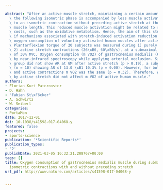 ---
abstract: "After an active muscle stretch, maintaining a certain amount of force in\
  \ the following isometric phase is accompanied by less muscle activation compared\
  \ to an isometric contraction without preceding active stretch at the corresponding\
  \ muscle length. This reduced muscle activation might be related to reduced metabolic\
  \ costs, such as the oxidative metabolism. Hence, the aim of this study was to clarify\
  \ if mechanisms associated with stretch-induced activation reduction (AR) also influence\
  \ oxygen consumption of voluntary activated human muscles after active stretch.\
  \ Plantarflexion torque of 20 subjects was measured during 1) purely isometric and\
  \ 2) active stretch contractions (26\xB0, 60\xB0/s), at a submaximal torque level\
  \ of 30% MVC. Oxygen consumption (m VO2) of gastrocnemius medialis (GM) was estimated\
  \ by near-infrared spectroscopy while applying arterial occlusion. Since the overall\
  \ group did not show AR at GM after active stretch (p > 0.19), a subgroup was defined\
  \ (n = 10) showing AR of 13.0 \xB1 10.3% (p = 0.00). However, for both purely isometric\
  \ and active contractions m VO2 was the same (p = 0.32). Therefore, AR triggered\
  \ by active stretch did not affect m VO2 of active human muscle."
authors:
- Florian Kurt Paternoster
- D. Hahn
- "Fabian St\xF6cker"
- A. Schwirtz
- W. Seiberl
categories:
- PortaMon
date: 2017-12-01
doi: 10.1038/s41598-017-04068-y
featured: false
projects:
- sports-science
publication: '*Scientific Reports*'
publication_types:
- '2'
publishDate: 2021-03-05 16:32:21.208767+00:00
tags: []
title: Oxygen consumption of gastrocnemius medialis muscle during submaximal voluntary
  isometric contractions with and without preceding stretch
url_pdf: http://www.nature.com/articles/s41598-017-04068-y

---
